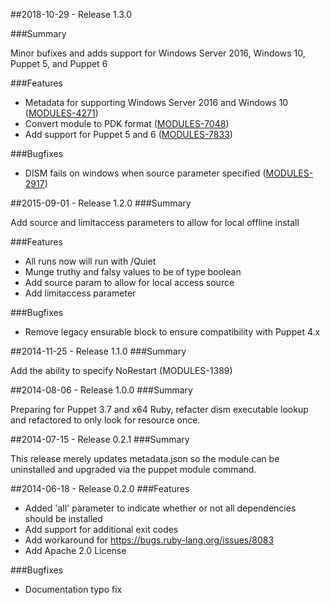 ##2018-10-29 - Release 1.3.0

###Summary

Minor bufixes and adds support for Windows Server 2016, Windows 10, Puppet 5, and Puppet 6

###Features
- Metadata for supporting Windows Server 2016 and Windows 10 ([MODULES-4271](https://tickets.puppetlabs.com/browse/MODULES-4271))
- Convert module to PDK format ([MODULES-7048](https://tickets.puppetlabs.com/browse/MODULES-7048))
- Add support for Puppet 5 and 6 ([MODULES-7833](https://tickets.puppetlabs.com/browse/MODULES-7833))

###Bugfixes
- DISM fails on windows when source parameter specified ([MODULES-2917](https://tickets.puppetlabs.com/browse/MODULES-2917))

##2015-09-01 - Release 1.2.0
###Summary

Add source and limitaccess parameters to allow for local offline install

###Features
- All runs now will run with /Quiet
- Munge truthy and falsy values to be of type boolean
- Add source param to allow for local access source
- Add limitaccess parameter

###Bugfixes
- Remove legacy ensurable block to ensure compatibility with Puppet 4.x

##2014-11-25 - Release 1.1.0
###Summary

Add the ability to specify NoRestart (MODULES-1389)

##2014-08-06 - Release 1.0.0
###Summary

Preparing for Puppet 3.7 and x64 Ruby, refacter dism executable lookup and
refactored to only look for resource once.

##2014-07-15 - Release 0.2.1
###Summary

This release merely updates metadata.json so the module can be uninstalled and
upgraded via the puppet module command.

##2014-06-18 - Release 0.2.0
###Features
- Added 'all' parameter to indicate whether or not all dependencies should be
installed
- Add support for additional exit codes
- Add workaround for https://bugs.ruby-lang.org/issues/8083
- Add Apache 2.0 License

###Bugfixes
- Documentation typo fix
